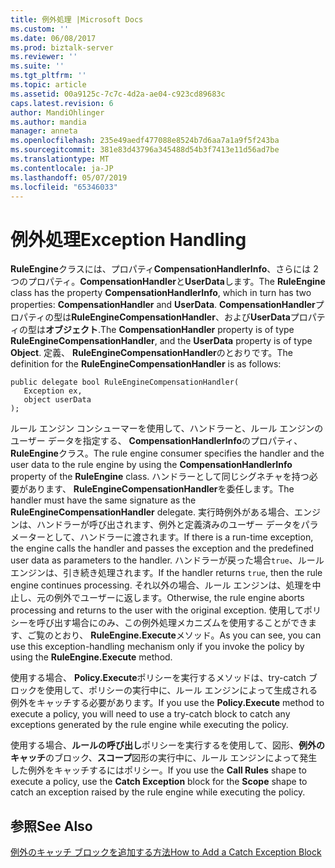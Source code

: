 ```yaml
---
title: 例外処理 |Microsoft Docs
ms.custom: ''
ms.date: 06/08/2017
ms.prod: biztalk-server
ms.reviewer: ''
ms.suite: ''
ms.tgt_pltfrm: ''
ms.topic: article
ms.assetid: 00a9125c-7c7c-4d2a-ae04-c923cd89683c
caps.latest.revision: 6
author: MandiOhlinger
ms.author: mandia
manager: anneta
ms.openlocfilehash: 235e49aedf477088e8524b7d6aa7a1a9f5f243ba
ms.sourcegitcommit: 381e83d43796a345488d54b3f7413e11d56ad7be
ms.translationtype: MT
ms.contentlocale: ja-JP
ms.lasthandoff: 05/07/2019
ms.locfileid: "65346033"
---
```

# <a name="exception-handling"></a><span data-ttu-id="d584f-102">例外処理</span><span class="sxs-lookup"><span data-stu-id="d584f-102">Exception Handling</span></span>
<span data-ttu-id="d584f-103">**RuleEngine**クラスには、プロパティ**CompensationHandlerInfo**、さらには 2 つのプロパティ。**CompensationHandler**と**UserData**します。</span><span class="sxs-lookup"><span data-stu-id="d584f-103">The **RuleEngine** class has the property **CompensationHandlerInfo**, which in turn has two properties: **CompensationHandler** and **UserData**.</span></span> <span data-ttu-id="d584f-104">**CompensationHandler**プロパティの型は**RuleEngineCompensationHandler**、および**UserData**プロパティの型は**オブジェクト**.</span><span class="sxs-lookup"><span data-stu-id="d584f-104">The **CompensationHandler** property is of type **RuleEngineCompensationHandler**, and the **UserData** property is of type **Object**.</span></span> <span data-ttu-id="d584f-105">定義、 **RuleEngineCompensationHandler**のとおりです。</span><span class="sxs-lookup"><span data-stu-id="d584f-105">The definition for the **RuleEngineCompensationHandler** is as follows:</span></span>  
  
```  
public delegate bool RuleEngineCompensationHandler(  
   Exception ex,  
   object userData  
);  
```  
  
 <span data-ttu-id="d584f-106">ルール エンジン コンシューマーを使用して、ハンドラーと、ルール エンジンのユーザー データを指定する、 **CompensationHandlerInfo**のプロパティ、 **RuleEngine**クラス。</span><span class="sxs-lookup"><span data-stu-id="d584f-106">The rule engine consumer specifies the handler and the user data to the rule engine by using the **CompensationHandlerInfo** property of the **RuleEngine** class.</span></span> <span data-ttu-id="d584f-107">ハンドラーとして同じシグネチャを持つ必要があります、 **RuleEngineCompensationHandler**を委任します。</span><span class="sxs-lookup"><span data-stu-id="d584f-107">The handler must have the same signature as the **RuleEngineCompensationHandler** delegate.</span></span> <span data-ttu-id="d584f-108">実行時例外がある場合、エンジンは、ハンドラーが呼び出されます、例外と定義済みのユーザー データをパラメーターとして、ハンドラーに渡されます。</span><span class="sxs-lookup"><span data-stu-id="d584f-108">If there is a run-time exception, the engine calls the handler and passes the exception and the predefined user data as parameters to the handler.</span></span> <span data-ttu-id="d584f-109">ハンドラーが戻った場合`true`、ルール エンジンは、引き続き処理されます。</span><span class="sxs-lookup"><span data-stu-id="d584f-109">If the handler returns `true`, then the rule engine continues processing.</span></span> <span data-ttu-id="d584f-110">それ以外の場合、ルール エンジンは、処理を中止し、元の例外でユーザーに返します。</span><span class="sxs-lookup"><span data-stu-id="d584f-110">Otherwise, the rule engine aborts processing and returns to the user with the original exception.</span></span> <span data-ttu-id="d584f-111">使用してポリシーを呼び出す場合にのみ、この例外処理メカニズムを使用することができます、ご覧のとおり、 **RuleEngine.Execute**メソッド。</span><span class="sxs-lookup"><span data-stu-id="d584f-111">As you can see, you can use this exception-handling mechanism only if you invoke the policy by using the **RuleEngine.Execute** method.</span></span>  
  
 <span data-ttu-id="d584f-112">使用する場合、 **Policy.Execute**ポリシーを実行するメソッドは、try-catch ブロックを使用して、ポリシーの実行中に、ルール エンジンによって生成される例外をキャッチする必要があります。</span><span class="sxs-lookup"><span data-stu-id="d584f-112">If you use the **Policy.Execute** method to execute a policy, you will need to use a try-catch block to catch any exceptions generated by the rule engine while executing the policy.</span></span>  
  
 <span data-ttu-id="d584f-113">使用する場合、**ルールの呼び出し**ポリシーを実行するを使用して、図形、**例外のキャッチ**のブロック、**スコープ**図形の実行中に、ルール エンジンによって発生した例外をキャッチするにはポリシー。</span><span class="sxs-lookup"><span data-stu-id="d584f-113">If you use the **Call Rules** shape to execute a policy, use the **Catch Exception** block for the **Scope** shape to catch an exception raised by the rule engine while executing the policy.</span></span>  
  
## <a name="see-also"></a><span data-ttu-id="d584f-114">参照</span><span class="sxs-lookup"><span data-stu-id="d584f-114">See Also</span></span>  
 [<span data-ttu-id="d584f-115">例外のキャッチ ブロックを追加する方法</span><span class="sxs-lookup"><span data-stu-id="d584f-115">How to Add a Catch Exception Block</span></span>](../core/how-to-add-a-catch-exception-block3.md)